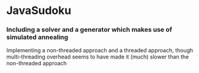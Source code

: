 # JavaSudoku
### Including a solver and a generator which makes use of simulated annealing
Implementing a non-threaded approach and a threaded approach,
though multi-threading overhead seems to have made it (much) slower than the non-threaded approach
